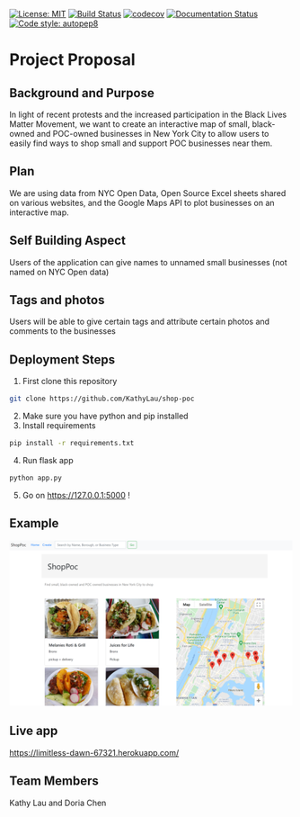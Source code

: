 [![License: MIT](https://img.shields.io/static/v1?label=license&message=MIT&color=red)](https://github.com/KathyLau/COMS4995/blob/master/LICENSE)
[![Build Status](https://travis-ci.com/KathyLau/shop-poc.png?branch=master)](https://travis-ci.com/KathyLau/shop-poc)
[![codecov](https://codecov.io/gh/KathyLau/shop-poc/branch/master/graph/badge.svg)](https://codecov.io/gh/KathyLau/shop-poc)
[![Documentation Status](https://readthedocs.org/projects/shop-poc/badge/?version=latest)](https://shop-poc.readthedocs.io/en/latest/?badge=latest)
[![Code style: autopep8](https://img.shields.io/badge/code%20style-autopep8-yellowgreen)](https://github.com/peter-evans/autopep8)

# Project Proposal

## Background and Purpose
In light of recent protests and the increased participation in the Black Lives Matter Movement, we want to create an interactive map of small, black-owned and POC-owned businesses in New York City to allow users to easily find ways to shop small and support POC businesses near them.

## Plan
We are using data from NYC Open Data, Open Source Excel sheets shared on various websites, and the Google Maps API to plot businesses on an interactive map.

## Self Building Aspect
Users of the application can give names to unnamed small businesses (not named on NYC Open data)

## Tags and photos
Users will be able to give certain tags and attribute certain photos and comments to the businesses

## Deployment Steps
1. First clone this repository
```sh
git clone https://github.com/KathyLau/shop-poc
```
2. Make sure you have python and pip installed
3. Install requirements
```sh
pip install -r requirements.txt
```
4. Run flask app
```sh
python app.py
```
5. Go on https://127.0.0.1:5000 !

## Example
![Alt text](/demos/ss_2.png?raw=true "Optional Title")

## Live app
https://limitless-dawn-67321.herokuapp.com/

## Team Members
Kathy Lau and Doria Chen
